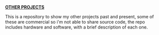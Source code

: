 <b><u>OTHER PROJECTS</u></b>
<p>This is a repository to show my other projects past and present, some of these are commercial so i'm not able to share source code, the repo includes hardware and software, with a brief description of each one.</p>